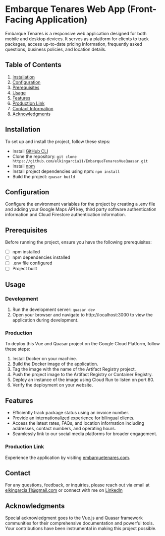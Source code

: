 # Embarque Tenares Web App (Front-Facing Application)

Embarque Tenares is a responsive web application designed for both mobile and desktop devices. It serves as a platform for clients to track packages, access up-to-date pricing information, frequently asked questions, business policies, and location details.

## Table of Contents

1. [Installation](#installation)
2. [Configuration](#configuration)
3. [Prerequisites](#prerequisites)
4. [Usage](#usage)
5. [Features](#features)
6. [Production Link](#production-link)
7. [Contact Information](#contact-information)
8. [Acknowledgments](#acknowledgments)

## Installation

To set up and install the project, follow these steps:

- Install [GitHub CLI](https://github.com/git-guides/install-git)
- Clone the repository: `git clone https://github.com/elkingarcia11/EmbarqueTenaresVueQuasar.git`
- Install [npm](https://docs.npmjs.com/)
- Install project dependencies using npm: `npm install`
- Build the project: `quasar build`

## Configuration

Configure the environment variables for the project by creating a .env file and adding your Google Maps API key, third party software authentication information and Cloud Firestore authentication information.

## Prerequisites

Before running the project, ensure you have the following prerequisites:

- [ ] npm installed
- [ ] npm dependencies installed
- [ ] .env file configured
- [ ] Project built

## Usage

### Development

1. Run the development server: `quasar dev`
2. Open your browser and navigate to http://localhost:3000 to view the application during development.

### Production

To deploy this Vue and Quasar project on the Google Cloud Platform, follow these steps:

1. Install Docker on your machine.
2. Build the Docker image of the application.
3. Tag the image with the name of the Artifact Registry project.
4. Push the project image to the Artifact Registry or Container Registry.
5. Deploy an instance of the image using Cloud Run to listen on port 80.
6. Verify the deployment on your website.

## Features

- Efficiently track package status using an invoice number.
- Provide an internationalized experience for bilingual clients.
- Access the latest rates, FAQs, and location information including addresses, contact numbers, and operating hours.
- Seamlessly link to our social media platforms for broader engagement.

### Production Link

Experience the application by visiting [embarquetenares.com](https://embarquetenares.com).

## Contact

For any questions, feedback, or inquiries, please reach out via email at elkingarcia.11@gmail.com or connect with me on [LinkedIn](https://www.linkedin.com/in/elkingarcia11/)

## Acknowledgments

Special acknowledgment goes to the Vue.js and Quasar framework communities for their comprehensive documentation and powerful tools. Your contributions have been instrumental in making this project possible.

